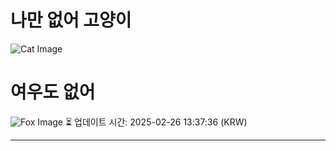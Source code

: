 
# 나만 없어 고양이

![Cat Image](https://cdn2.thecatapi.com/images/e4d.jpg)

# 여우도 없어
![Fox Image](https://randomfox.ca/images/124.jpg)
⏳ 업데이트 시간: 2025-02-26 13:37:36 (KRW)

---
